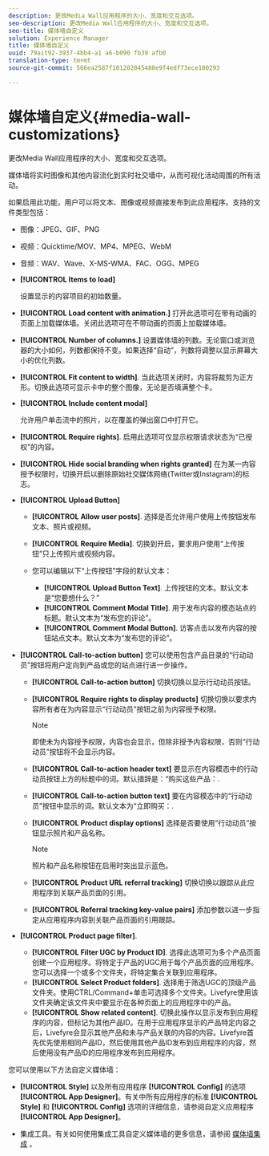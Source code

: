 ```yaml
---
description: 更改Media Wall应用程序的大小、宽度和交互选项。
seo-description: 更改Media Wall应用程序的大小、宽度和交互选项。
seo-title: 媒体墙自定义
solution: Experience Manager
title: 媒体墙自定义
uuid: 79ait92-3937-4bb4-a1 a6-b090 fb39 afb0
translation-type: tm+mt
source-git-commit: 566ea2587f101202045488e9f4edf73ece100293

---
```



# 媒体墙自定义{#media-wall-customizations}

更改Media Wall应用程序的大小、宽度和交互选项。



媒体墙将实时图像和其他内容流化到实时社交墙中，从而可视化活动周围的所有活动。

如果启用此功能，用户可以将文本、图像或视频直接发布到此应用程序。支持的文件类型包括：

* 图像：JPEG、GIF、PNG
* 视频：Quicktime/MOV、MP4、MPEG、WebM
* 音频：WAV、Wave、X-MS-WMA、FAC、OGG、MPEG

* **[!UICONTROL Items to load]**

   设置显示的内容项目的初始数量。

* **[!UICONTROL Load content with animation.]** 打开此选项可在带有动画的页面上加载媒体墙。关闭此选项可在不带动画的页面上加载媒体墙。
* **[!UICONTROL Number of columns.]** 设置媒体墙的列数。无论窗口或浏览器的大小如何，列数都保持不变。如果选择“自动”，列数将调整以显示屏幕大小的优化列数。
* **[!UICONTROL Fit content to width]**. 当此选项关闭时，内容将裁剪为正方形。切换此选项可显示卡中的整个图像，无论是否填满整个卡。
* **[!UICONTROL Include content modal]**

   允许用户单击流中的照片，以在覆盖的弹出窗口中打开它。

* **[!UICONTROL Require rights]**. 启用此选项可仅显示权限请求状态为“已授权”的内容。
* **[!UICONTROL Hide social branding when rights granted]** 在为某一内容授予权限时，切换开启以删除原始社交媒体网络(Twitter或Instagram)的标志。

* **[!UICONTROL Upload Button]**

   * **[!UICONTROL Allow user posts]**. 选择是否允许用户使用上传按钮发布文本、照片或视频。
   * **[!UICONTROL Require Media]**. 切换到开启，要求用户使用“上传按钮”只上传照片或视频内容。
   * 您可以编辑以下“上传按钮”字段的默认文本：

      * **[!UICONTROL Upload Button Text]**. 上传按钮的文本。默认文本是“您要想什么？”
      * **[!UICONTROL Comment Modal Title]**. 用于发布内容的模态站点的标题。默认文本为“发布您的评论”。
      * **[!UICONTROL Comment Modal Button]**. 访客点击以发布内容的按钮站点文本。默认文本为“发布您的评论”。

* **[!UICONTROL Call-to-action button]** 您可以使用包含产品目录的“行动动员”按钮将用户定向到产品或您的站点进行进一步操作。

   * **[!UICONTROL Call-to-action button]** 切换切换以显示行动动员按钮。
   * **[!UICONTROL Require rights to display products]** 切换切换以要求内容所有者在为内容显示“行动动员”按钮之前为内容授予权限。

      >[!NOTE]
      >
      >即使未为内容授予权限，内容也会显示，但除非授予内容权限，否则“行动动员”按钮将不会显示内容。

   * **[!UICONTROL Call-to-action header text]** 要显示在内容模态中的行动动员按钮上方的标题中的词。默认措辞是：“购买这些产品：.
   * **[!UICONTROL Call-to-action button text]** 要在内容模态中的“行动动员”按钮中显示的词。默认文本为“立即购买：.
   * **[!UICONTROL Product display options]** 选择是否要使用“行动动员”按钮显示照片和产品名称。

      >[!NOTE]
      >
      >照片和产品名称按钮在启用时突出显示蓝色。

   * **[!UICONTROL Product URL referral tracking]** 切换切换以跟踪从此应用程序到关联产品页面的引用。
   * **[!UICONTROL Referral tracking key-value pairs]** 添加参数以进一步指定从应用程序内容到关联产品页面的引用跟踪。

* **[!UICONTROL Product page filter]**.
   * **[!UICONTROL Filter UGC by Product ID]**. 选择此选项可为多个产品页面创建一个应用程序。将特定于产品的UGC用于每个产品页面的应用程序。您可以选择一个或多个文件夹，将特定集合关联到应用程序。
   * **[!UICONTROL Select Product folders]**. 选择用于筛选UGC的顶级产品文件夹。使用CTRL/Command+单击可选择多个文件夹。Livefyre使用该文件夹确定该文件夹中要显示在各种页面上的应用程序中的产品。
   * **[!UICONTROL Show related content]**. 切换此操作以显示发布到应用程序的内容，但标记为其他产品ID。在用于应用程序显示的产品特定内容之后，Livefyre会显示其他产品和未与产品关联的内容的内容。Livefyre首先优先使用相同产品ID，然后使用其他产品ID发布到应用程序的内容，然后使用没有产品ID的应用程序发布到应用程序。

您可以使用以下方法自定义媒体墙：

* **[!UICONTROL Style]** 以及所有应用程序 **[!UICONTROL Config]** 的选项 **[!UICONTROL App Designer]**。有关中所有应用程序的标准 **[!UICONTROL Style]** 和 **[!UICONTROL Config]** 选项的详细信息，请参阅自定义应用程序 **[!UICONTROL App Designer]**。

* 集成工具。有关如何使用集成工具自定义媒体墙的更多信息，请参阅 [媒体墙集成](/help/implementation/c-app-integrations/c-media-wall-integration.md) 。


